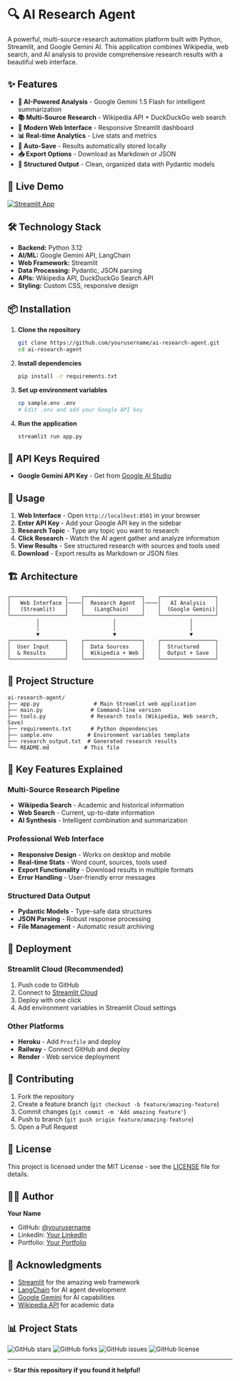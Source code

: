 # 🔍 AI Research Agent

A powerful, multi-source research automation platform built with Python, Streamlit, and Google Gemini AI. This application combines Wikipedia, web search, and AI analysis to provide comprehensive research results with a beautiful web interface.

## ✨ Features

- **🤖 AI-Powered Analysis** - Google Gemini 1.5 Flash for intelligent summarization
- **📚 Multi-Source Research** - Wikipedia API + DuckDuckGo web search
- **🎨 Modern Web Interface** - Responsive Streamlit dashboard
- **📊 Real-time Analytics** - Live stats and metrics
- **💾 Auto-Save** - Results automatically stored locally
- **📥 Export Options** - Download as Markdown or JSON
- **🔧 Structured Output** - Clean, organized data with Pydantic models

## 🚀 Live Demo

[![Streamlit App](https://static.streamlit.io/badges/streamlit_badge_black_white.svg)](https://your-app-name.streamlit.app)

## 🛠️ Technology Stack

- **Backend:** Python 3.12
- **AI/ML:** Google Gemini API, LangChain
- **Web Framework:** Streamlit
- **Data Processing:** Pydantic, JSON parsing
- **APIs:** Wikipedia API, DuckDuckGo Search API
- **Styling:** Custom CSS, responsive design

## 📦 Installation

1. **Clone the repository**
   ```bash
   git clone https://github.com/yourusername/ai-research-agent.git
   cd ai-research-agent
   ```

2. **Install dependencies**
   ```bash
   pip install -r requirements.txt
   ```

3. **Set up environment variables**
   ```bash
   cp sample.env .env
   # Edit .env and add your Google API key
   ```

4. **Run the application**
   ```bash
   streamlit run app.py
   ```

## 🔑 API Keys Required

- **Google Gemini API Key** - Get from [Google AI Studio](https://aistudio.google.com/)

## 📱 Usage

1. **Web Interface** - Open `http://localhost:8501` in your browser
2. **Enter API Key** - Add your Google API key in the sidebar
3. **Research Topic** - Type any topic you want to research
4. **Click Research** - Watch the AI agent gather and analyze information
5. **View Results** - See structured research with sources and tools used
6. **Download** - Export results as Markdown or JSON files

## 🏗️ Architecture

```
┌─────────────────┐    ┌──────────────────┐    ┌─────────────────┐
│   Web Interface │────│  Research Agent  │────│   AI Analysis   │
│   (Streamlit)   │    │   (LangChain)    │    │  (Google Gemini)│
└─────────────────┘    └──────────────────┘    └─────────────────┘
         │                       │                       │
         │                       │                       │
         ▼                       ▼                       ▼
┌─────────────────┐    ┌──────────────────┐    ┌─────────────────┐
│  User Input     │    │  Data Sources    │    │  Structured     │
│  & Results      │    │  Wikipedia + Web │    │  Output + Save  │
└─────────────────┘    └──────────────────┘    └─────────────────┘
```

## 📁 Project Structure

```
ai-research-agent/
├── app.py                 # Main Streamlit web application
├── main.py               # Command-line version
├── tools.py              # Research tools (Wikipedia, Web search, Save)
├── requirements.txt      # Python dependencies
├── sample.env           # Environment variables template
├── research_output.txt  # Generated research results
└── README.md           # This file
```

## 🎯 Key Features Explained

### Multi-Source Research Pipeline
- **Wikipedia Search** - Academic and historical information
- **Web Search** - Current, up-to-date information
- **AI Synthesis** - Intelligent combination and summarization

### Professional Web Interface
- **Responsive Design** - Works on desktop and mobile
- **Real-time Stats** - Word count, sources, tools used
- **Export Functionality** - Download results in multiple formats
- **Error Handling** - User-friendly error messages

### Structured Data Output
- **Pydantic Models** - Type-safe data structures
- **JSON Parsing** - Robust response processing
- **File Management** - Automatic result archiving

## 🚀 Deployment

### Streamlit Cloud (Recommended)
1. Push code to GitHub
2. Connect to [Streamlit Cloud](https://streamlit.io/cloud)
3. Deploy with one click
4. Add environment variables in Streamlit Cloud settings

### Other Platforms
- **Heroku** - Add `Procfile` and deploy
- **Railway** - Connect GitHub and deploy
- **Render** - Web service deployment

## 🤝 Contributing

1. Fork the repository
2. Create a feature branch (`git checkout -b feature/amazing-feature`)
3. Commit changes (`git commit -m 'Add amazing feature'`)
4. Push to branch (`git push origin feature/amazing-feature`)
5. Open a Pull Request

## 📄 License

This project is licensed under the MIT License - see the [LICENSE](LICENSE) file for details.

## 👨‍💻 Author

**Your Name**
- GitHub: [@yourusername](https://github.com/yourusername)
- LinkedIn: [Your LinkedIn](https://linkedin.com/in/yourprofile)
- Portfolio: [Your Portfolio](https://yourportfolio.com)

## 🙏 Acknowledgments

- [Streamlit](https://streamlit.io/) for the amazing web framework
- [LangChain](https://langchain.com/) for AI agent development
- [Google Gemini](https://ai.google.dev/) for AI capabilities
- [Wikipedia API](https://www.mediawiki.org/wiki/API:Main_page) for academic data

## 📊 Project Stats

![GitHub stars](https://img.shields.io/github/stars/yourusername/ai-research-agent?style=social)
![GitHub forks](https://img.shields.io/github/forks/yourusername/ai-research-agent?style=social)
![GitHub issues](https://img.shields.io/github/issues/yourusername/ai-research-agent)
![GitHub license](https://img.shields.io/github/license/yourusername/ai-research-agent)

---

⭐ **Star this repository if you found it helpful!**